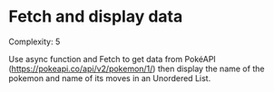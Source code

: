 # Fetch and display data

Complexity: 5

Use async function and Fetch to get data from PokéAPI (https://pokeapi.co/api/v2/pokemon/1/) then display the name of the pokemon and name of its moves in an Unordered List.
